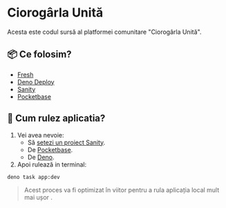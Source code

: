 # Ciorogârla Unită

Acesta este codul sursă al platformei comunitare "Ciorogârla Unită".

## :package: Ce folosim?

* [Fresh](https://fresh.deno.dev)
* [Deno Deploy](https://deno.com/deploy)
* [Sanity](https://sanity.io)
* [Pocketbase](https://pocketbase.io)

## :wrench: Cum rulez aplicatia?

1. Vei avea nevoie: 
	* Să [setezi un proiect Sanity](https://www.sanity.io/get-started).
	* De [Pocketbase](https://pocketbase.io).
	* De [Deno](https://deno.land).
2. Apoi rulează in terminal:
```
deno task app:dev
```

> Acest proces va fi optimizat în viitor pentru a rula aplicația local mult mai ușor .
